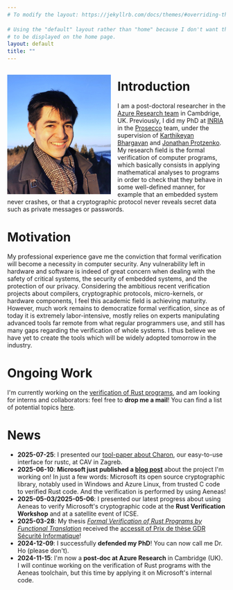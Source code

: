 ```yaml
---
# To modify the layout: https://jekyllrb.com/docs/themes/#overriding-theme-defaults

# Using the "default" layout rather than "home" because I don't want the blog posts
# to be displayed on the home page.
layout: default
title: ""
---
```


<img src="assets/profile/profile_picture.jpg"
     alt="Profile picture"
     height="275"
     style="float: left; margin-top: 15px; margin-right: 15px; margin-bottom: 0px" />

# Introduction

I am a post-doctoral researcher in the [Azure Research
team](https://www.microsoft.com/en-us/research/group/azure-research/)
in Cambdrige, UK.
Previously, I did my PhD at [INRIA](https://www.inria.fr/fr/centre-inria-de-paris) in
the [Prosecco](https://prosecco.gforge.inria.fr/) team, under the supervision of
[Karthikeyan Bhargavan](https://prosecco.gforge.inria.fr/personal/karthik/) and [Jonathan
Protzenko](https://jonathan.protzenko.fr/). My research field is the formal verification
of computer programs, which basically consists in applying mathematical analyses to
programs in order to check that they behave in some well-defined manner, for example that
an embedded system never crashes, or that a cryptographic protocol never reveals secret
data such as private messages or passwords.

# Motivation

My professional experience gave me the conviction that formal verification will become a
necessity in computer security. Any vulnerability left in hardware and software is indeed
of great concern when dealing with the safety of critical systems, the security of
embedded systems, and the protection of our privacy. Considering the ambitious recent
verification projects about compilers, cryptographic protocols, micro-kernels, or hardware
components, I feel this academic field is achieving maturity. However, much work remains
to democratize formal verification, since as of today it is extremely labor-intensive,
mostly relies on experts manipulating advanced tools far remote from what regular
programmers use, and still has many gaps regarding the verification of whole systems. I
thus believe we have yet to create the tools which will be widely adopted tomorrow in the
industry.

# Ongoing Work

I'm currently working on the [verification of Rust programs](1-projects.html#Aeneas), and
am looking for interns and collaborators: feel free to **drop me a mail**! You can find a
list of potential topics [here](/assets/documents/aeneas.html).

# News

- **2025-07-25**: I presented our [tool-paper about Charon](https://arxiv.org/abs/2410.18042),
  our easy-to-use interface for rustc, at CAV in Zagreb.
- **2025-06-10**: **Microsoft just published a [blog
  post](https://www.microsoft.com/en-us/research/blog/rewriting-symcrypt-in-rust-to-modernize-microsofts-cryptographic-library/)**
  about the project I'm working on! In just a few words: Microsoft its open source
  cryptographic library, notably used in Windows and Azure Linux, from trusted
  C code to verified Rust code. And the verification is performed by using Aeneas!
- **2025-05-03/2025-05-06**: I presented our latest progress about using Aeneas to verify
  Microsoft's cryptographic code at the **Rust Verification Workshop** and at a satellite
  event of ICSE.
- **2025-03-28**: My thesis [*Formal Verification of Rust Programs by Functional
  Translation*](papers/thesis-manuscript.pdf) received the
  [accessit of Prix de thèse GDR Sécurité Informatique](https://gdr-securite.irisa.fr/actualite/prix-de-these-2025/#:~:text=Le%20GDR%20Sécurité%20Informatique%20délivre,Christina%20Boura%20et%20Yann%20Rotella.)!
- **2024-12-09**: I successfully **defended my PhD**! You can now call me Dr. Ho (please don't).
- **2024-11-15**: I'm now a **post-doc at Azure Research** in Cambridge (UK). I will continue
  working on the verification of Rust programs with the Aeneas toolchain, but this time
  by applying it on Microsoft's internal code.
